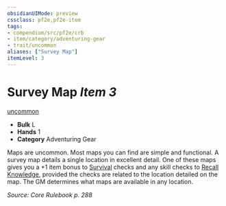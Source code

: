 ```yaml
---
obsidianUIMode: preview
cssclass: pf2e,pf2e-item
tags:
- compendium/src/pf2e/crb
- item/category/adventuring-gear
- trait/uncommon
aliases: ["Survey Map"]
itemLevel: 3
---
```

# Survey Map *Item 3*  
[uncommon](../../../rules/traits/uncommon.md)  

- **Bulk** L
- **Hands** 1
- **Category** Adventuring Gear

Maps are uncommon. Most maps you can find are simple and functional. A survey map details a single location in excellent detail. One of these maps gives you a +1 item bonus to [Survival](../../skills.md#Survival) checks and any skill checks to [Recall Knowledge](../../../rules/actions/recall-knowledge.md), provided the checks are related to the location detailed on the map. The GM determines what maps are available in any location.

*Source: Core Rulebook p. 288*